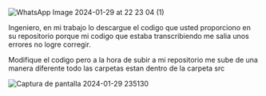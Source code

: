 
![WhatsApp Image 2024-01-29 at 22 23 04 (1)](https://github.com/OlgerCaiza/T3Calendario/assets/151785332/4b4d5311-cc5c-41fb-9ca8-d607447966f9)



Ingeniero, en mi trabajo lo descargue el codigo que usted proporciono en su repositorio porque mi codigo que estaba transcribiendo me salia unos errores no logre corregir.  

Modifique el codigo pero a la hora de subir a mi repositorio me sube de una manera diferente todo las carpetas estan dentro de la carpeta src

![Captura de pantalla 2024-01-29 235130](https://github.com/OlgerCaiza/T3Calendario/assets/151785332/aa1b04e9-48b6-49ba-a0d9-e231b2b3314a)


